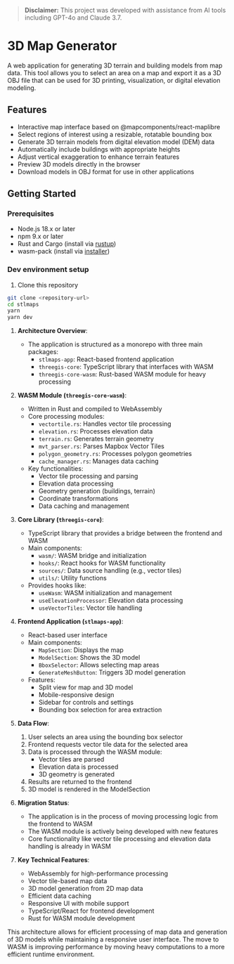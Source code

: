 > **Disclaimer:** This project was developed with assistance from AI tools including GPT-4o and Claude 3.7.

# 3D Map Generator

A web application for generating 3D terrain and building models from map data. This tool allows you to select an area on a map and export it as a 3D OBJ file that can be used for 3D printing, visualization, or digital elevation modeling.

## Features

- Interactive map interface based on @mapcomponents/react-maplibre
- Select regions of interest using a resizable, rotatable bounding box
- Generate 3D terrain models from digital elevation model (DEM) data
- Automatically include buildings with appropriate heights
- Adjust vertical exaggeration to enhance terrain features
- Preview 3D models directly in the browser
- Download models in OBJ format for use in other applications

## Getting Started

### Prerequisites

- Node.js 18.x or later
- npm 9.x or later
- Rust and Cargo (install via [rustup](https://rustup.rs/))
- wasm-pack (install via [installer](https://rustwasm.github.io/wasm-pack/installer/))

### Dev environment setup

1. Clone this repository
```bash
git clone <repository-url>
cd stlmaps
yarn
yarn dev
```

1. **Architecture Overview**:
   - The application is structured as a monorepo with three main packages:
     - `stlmaps-app`: React-based frontend application
     - `threegis-core`: TypeScript library that interfaces with WASM
     - `threegis-core-wasm`: Rust-based WASM module for heavy processing

2. **WASM Module (`threegis-core-wasm`)**:
   - Written in Rust and compiled to WebAssembly
   - Core processing modules:
     - `vectortile.rs`: Handles vector tile processing
     - `elevation.rs`: Processes elevation data
     - `terrain.rs`: Generates terrain geometry
     - `mvt_parser.rs`: Parses Mapbox Vector Tiles
     - `polygon_geometry.rs`: Processes polygon geometries
     - `cache_manager.rs`: Manages data caching
   - Key functionalities:
     - Vector tile processing and parsing
     - Elevation data processing
     - Geometry generation (buildings, terrain)
     - Coordinate transformations
     - Data caching and management

3. **Core Library (`threegis-core`)**:
   - TypeScript library that provides a bridge between the frontend and WASM
   - Main components:
     - `wasm/`: WASM bridge and initialization
     - `hooks/`: React hooks for WASM functionality
     - `sources/`: Data source handling (e.g., vector tiles)
     - `utils/`: Utility functions
   - Provides hooks like:
     - `useWasm`: WASM initialization and management
     - `useElevationProcessor`: Elevation data processing
     - `useVectorTiles`: Vector tile handling

4. **Frontend Application (`stlmaps-app`)**:
   - React-based user interface
   - Main components:
     - `MapSection`: Displays the map
     - `ModelSection`: Shows the 3D model
     - `BboxSelector`: Allows selecting map areas
     - `GenerateMeshButton`: Triggers 3D model generation
   - Features:
     - Split view for map and 3D model
     - Mobile-responsive design
     - Sidebar for controls and settings
     - Bounding box selection for area extraction

5. **Data Flow**:
   1. User selects an area using the bounding box selector
   2. Frontend requests vector tile data for the selected area
   3. Data is processed through the WASM module:
      - Vector tiles are parsed
      - Elevation data is processed
      - 3D geometry is generated
   4. Results are returned to the frontend
   5. 3D model is rendered in the ModelSection

6. **Migration Status**:
   - The application is in the process of moving processing logic from the frontend to WASM
   - The WASM module is actively being developed with new features
   - Core functionality like vector tile processing and elevation data handling is already in WASM

7. **Key Technical Features**:
   - WebAssembly for high-performance processing
   - Vector tile-based map data
   - 3D model generation from 2D map data
   - Efficient data caching
   - Responsive UI with mobile support
   - TypeScript/React for frontend development
   - Rust for WASM module development

This architecture allows for efficient processing of map data and generation of 3D models while maintaining a responsive user interface. The move to WASM is improving performance by moving heavy computations to a more efficient runtime environment.
